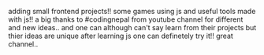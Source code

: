 adding small frontend projects!! some games using js and useful tools made with js!!
a big thanks to #codingnepal from youtube channel for different and new ideas..
and one can although can't say learn from their projects but thier ideas are unique after learning js one can definetely try it!!
great channel..
